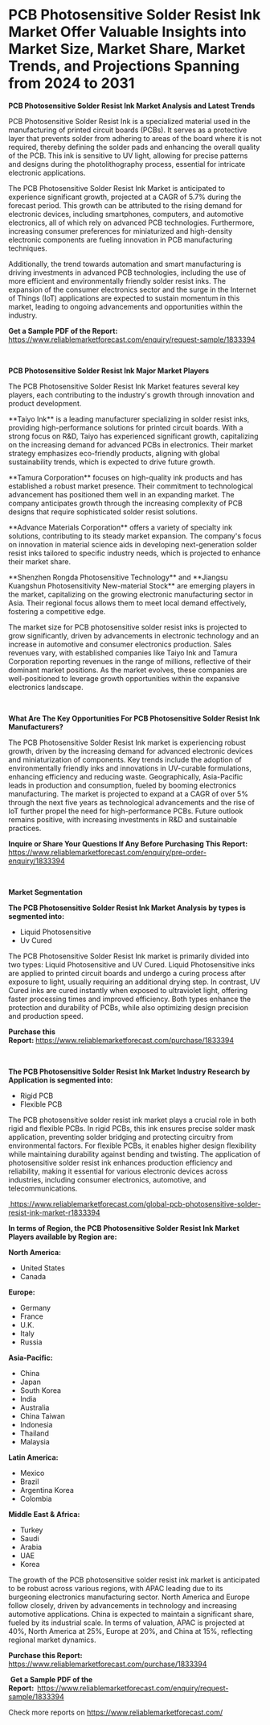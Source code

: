 <p><h1>PCB Photosensitive Solder Resist Ink Market Offer Valuable Insights into Market Size, Market Share, Market Trends, and Projections Spanning from 2024 to 2031</h1></p><p><strong>PCB Photosensitive Solder Resist Ink Market Analysis and Latest Trends</strong></p>
<p><p>PCB Photosensitive Solder Resist Ink is a specialized material used in the manufacturing of printed circuit boards (PCBs). It serves as a protective layer that prevents solder from adhering to areas of the board where it is not required, thereby defining the solder pads and enhancing the overall quality of the PCB. This ink is sensitive to UV light, allowing for precise patterns and designs during the photolithography process, essential for intricate electronic applications.</p><p>The PCB Photosensitive Solder Resist Ink Market is anticipated to experience significant growth, projected at a CAGR of 5.7% during the forecast period. This growth can be attributed to the rising demand for electronic devices, including smartphones, computers, and automotive electronics, all of which rely on advanced PCB technologies. Furthermore, increasing consumer preferences for miniaturized and high-density electronic components are fueling innovation in PCB manufacturing techniques. </p><p>Additionally, the trend towards automation and smart manufacturing is driving investments in advanced PCB technologies, including the use of more efficient and environmentally friendly solder resist inks. The expansion of the consumer electronics sector and the surge in the Internet of Things (IoT) applications are expected to sustain momentum in this market, leading to ongoing advancements and opportunities within the industry.</p></p>
<p><strong>Get a Sample PDF of the Report:&nbsp;</strong> <a href="https://www.reliablemarketforecast.com/enquiry/request-sample/1833394?utm_campaign=1108&utm_medium=2&utm_source=Github&utm_content=ia&utm_term=01012025&utm_id=pcb-photosensitive-solder-resist-ink">https://www.reliablemarketforecast.com/enquiry/request-sample/1833394</a></p>
<p>&nbsp;</p>
<p><strong>PCB Photosensitive Solder Resist Ink Major Market Players</strong></p>
<p><p>The PCB Photosensitive Solder Resist Ink Market features several key players, each contributing to the industry's growth through innovation and product development. </p><p>**Taiyo Ink** is a leading manufacturer specializing in solder resist inks, providing high-performance solutions for printed circuit boards. With a strong focus on R&D, Taiyo has experienced significant growth, capitalizing on the increasing demand for advanced PCBs in electronics. Their market strategy emphasizes eco-friendly products, aligning with global sustainability trends, which is expected to drive future growth.</p><p>**Tamura Corporation** focuses on high-quality ink products and has established a robust market presence. Their commitment to technological advancement has positioned them well in an expanding market. The company anticipates growth through the increasing complexity of PCB designs that require sophisticated solder resist solutions.</p><p>**Advance Materials Corporation** offers a variety of specialty ink solutions, contributing to its steady market expansion. The company's focus on innovation in material science aids in developing next-generation solder resist inks tailored to specific industry needs, which is projected to enhance their market share.</p><p>**Shenzhen Rongda Photosensitive Technology** and **Jiangsu Kuangshun Photosensitivity New-material Stock** are emerging players in the market, capitalizing on the growing electronic manufacturing sector in Asia. Their regional focus allows them to meet local demand effectively, fostering a competitive edge.</p><p>The market size for PCB photosensitive solder resist inks is projected to grow significantly, driven by advancements in electronic technology and an increase in automotive and consumer electronics production. Sales revenues vary, with established companies like Taiyo Ink and Tamura Corporation reporting revenues in the range of millions, reflective of their dominant market positions. As the market evolves, these companies are well-positioned to leverage growth opportunities within the expansive electronics landscape.</p></p>
<p>&nbsp;</p>
<p><strong>What Are The Key Opportunities For PCB Photosensitive Solder Resist Ink Manufacturers?</strong></p>
<p><p>The PCB Photosensitive Solder Resist Ink market is experiencing robust growth, driven by the increasing demand for advanced electronic devices and miniaturization of components. Key trends include the adoption of environmentally friendly inks and innovations in UV-curable formulations, enhancing efficiency and reducing waste. Geographically, Asia-Pacific leads in production and consumption, fueled by booming electronics manufacturing. The market is projected to expand at a CAGR of over 5% through the next five years as technological advancements and the rise of IoT further propel the need for high-performance PCBs. Future outlook remains positive, with increasing investments in R&D and sustainable practices.</p></p>
<p><strong>Inquire or Share Your Questions If Any Before Purchasing This Report:</strong> <a href="https://www.reliablemarketforecast.com/enquiry/pre-order-enquiry/1833394?utm_campaign=1108&utm_medium=2&utm_source=Github&utm_content=ia&utm_term=01012025&utm_id=pcb-photosensitive-solder-resist-ink">https://www.reliablemarketforecast.com/enquiry/pre-order-enquiry/1833394</a></p>
<p>&nbsp;</p>
<p><strong>Market Segmentation</strong></p>
<p><strong>The PCB Photosensitive Solder Resist Ink Market Analysis by types is segmented into:</strong></p>
<p><ul><li>Liquid Photosensitive</li><li>Uv Cured</li></ul></p>
<p><p>The PCB Photosensitive Solder Resist Ink market is primarily divided into two types: Liquid Photosensitive and UV Cured. Liquid Photosensitive inks are applied to printed circuit boards and undergo a curing process after exposure to light, usually requiring an additional drying step. In contrast, UV Cured inks are cured instantly when exposed to ultraviolet light, offering faster processing times and improved efficiency. Both types enhance the protection and durability of PCBs, while also optimizing design precision and production speed.</p></p>
<p><strong>Purchase this Report:&nbsp;</strong><a href="https://www.reliablemarketforecast.com/purchase/1833394?utm_campaign=1108&utm_medium=2&utm_source=Github&utm_content=ia&utm_term=01012025&utm_id=pcb-photosensitive-solder-resist-ink">https://www.reliablemarketforecast.com/purchase/1833394</a></p>
<p>&nbsp;</p>
<p><strong>The PCB Photosensitive Solder Resist Ink Market Industry Research by Application is segmented into:</strong></p>
<p><ul><li>Rigid PCB</li><li>Flexible PCB</li></ul></p>
<p><p>The PCB photosensitive solder resist ink market plays a crucial role in both rigid and flexible PCBs. In rigid PCBs, this ink ensures precise solder mask application, preventing solder bridging and protecting circuitry from environmental factors. For flexible PCBs, it enables higher design flexibility while maintaining durability against bending and twisting. The application of photosensitive solder resist ink enhances production efficiency and reliability, making it essential for various electronic devices across industries, including consumer electronics, automotive, and telecommunications.</p></p>
<p><a href="https://www.reliablemarketforecast.com/global-pcb-photosensitive-solder-resist-ink-market-r1833394?utm_campaign=1108&utm_medium=2&utm_source=Github&utm_content=ia&utm_term=01012025&utm_id=pcb-photosensitive-solder-resist-ink">&nbsp;https://www.reliablemarketforecast.com/global-pcb-photosensitive-solder-resist-ink-market-r1833394</a></p>
<p><strong>In terms of Region, the PCB Photosensitive Solder Resist Ink Market Players available by Region are:</strong></p>
<p>
    <p> <strong> North America: </strong>
        <ul>
            <li>United States</li>
            <li>Canada</li>
        </ul>
        </p> 
    <p> <strong> Europe: </strong>
        <ul>
            <li>Germany</li>
            <li>France</li>
            <li>U.K.</li>
            <li>Italy</li>
            <li>Russia</li>
        </ul>
        </p> 
    <p> <strong> Asia-Pacific: </strong>
        <ul>
            <li>China</li>
            <li>Japan</li>
            <li>South Korea</li>
            <li>India</li>
            <li>Australia</li>
            <li>China Taiwan</li>
            <li>Indonesia</li>
            <li>Thailand</li>
            <li>Malaysia</li>
        </ul>
        </p> 
    <p> <strong> Latin America: </strong>
        <ul>
            <li>Mexico</li>
            <li>Brazil</li>
            <li>Argentina Korea</li>
            <li>Colombia</li>
        </ul>
        </p> 
    <p> <strong> Middle East & Africa: </strong>
        <ul>
            <li>Turkey</li>
            <li>Saudi</li>
            <li>Arabia</li>
            <li>UAE</li>
            <li>Korea</li>
        </ul>
    </p>
    </p>
<p><p>The growth of the PCB photosensitive solder resist ink market is anticipated to be robust across various regions, with APAC leading due to its burgeoning electronics manufacturing sector. North America and Europe follow closely, driven by advancements in technology and increasing automotive applications. China is expected to maintain a significant share, fueled by its industrial scale. In terms of valuation, APAC is projected at 40%, North America at 25%, Europe at 20%, and China at 15%, reflecting regional market dynamics.</p></p>
<p><strong>Purchase this Report: </strong><a href="https://www.reliablemarketforecast.com/purchase/1833394?utm_campaign=1108&utm_medium=2&utm_source=Github&utm_content=ia&utm_term=01012025&utm_id=pcb-photosensitive-solder-resist-ink">https://www.reliablemarketforecast.com/purchase/1833394</a></p>
<p>&nbsp;<strong>Get a Sample PDF of the Report:&nbsp;&nbsp;</strong><a href="https://www.reliablemarketforecast.com/enquiry/request-sample/1833394?utm_campaign=1108&utm_medium=2&utm_source=Github&utm_content=ia&utm_term=01012025&utm_id=pcb-photosensitive-solder-resist-ink">https://www.reliablemarketforecast.com/enquiry/request-sample/1833394</a></p>
<p><strong></strong></p>
<p>Check more reports on <a href="https://www.reliablemarketforecast.com/?utm_campaign=1108&utm_medium=2&utm_source=Github&utm_content=ia&utm_term=01012025&utm_id=pcb-photosensitive-solder-resist-ink">https://www.reliablemarketforecast.com/</a></p>